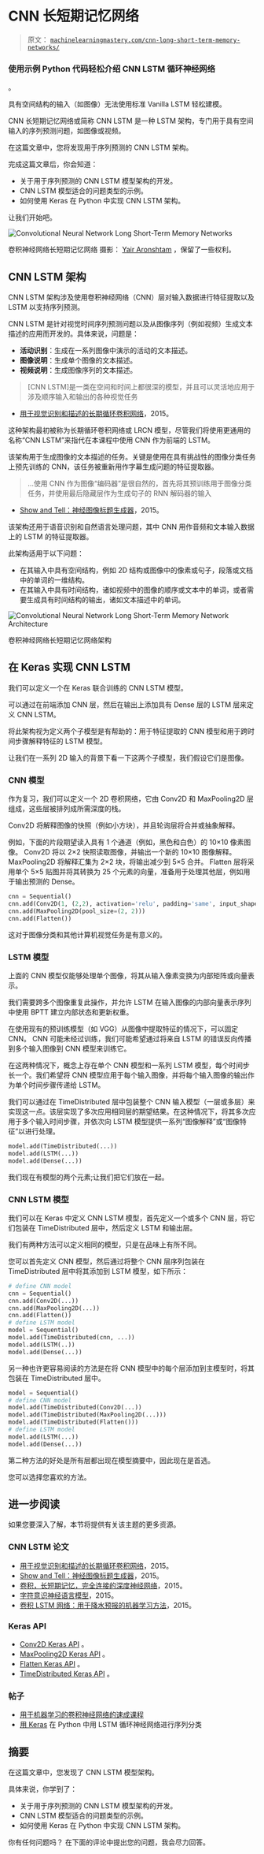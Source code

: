 # CNN 长短期记忆网络

> 原文： [`machinelearningmastery.com/cnn-long-short-term-memory-networks/`](https://machinelearningmastery.com/cnn-long-short-term-memory-networks/)

### 使用示例 Python 代码轻松介绍 CNN LSTM 循环神经网络
。

具有空间结构的输入（如图像）无法使用标准 Vanilla LSTM 轻松建模。

CNN 长短期记忆网络或简称 CNN LSTM 是一种 LSTM 架构，专门用于具有空间输入的序列预测问题，如图像或视频。

在这篇文章中，您将发现用于序列预测的 CNN LSTM 架构。

完成这篇文章后，你会知道：

*   关于用于序列预测的 CNN LSTM 模型架构的开发。
*   CNN LSTM 模型适合的问题类型的示例。
*   如何使用 Keras 在 Python 中实现 CNN LSTM 架构。

让我们开始吧。

![Convolutional Neural Network Long Short-Term Memory Networks](img/28aa9063f5dd83a2c8c2e7a9a66db246.jpg)

卷积神经网络长短期记忆网络
摄影： [Yair Aronshtam](https://www.flickr.com/photos/yairar/34484734116/) ，保留了一些权利。

## CNN LSTM 架构

CNN LSTM 架构涉及使用卷积神经网络（CNN）层对输入数据进行特征提取以及 LSTM 以支持序列预测。

CNN LSTM 是针对视觉时间序列预测问题以及从图像序列（例如视频）生成文本描述的应用而开发的。具体来说，问题是：

*   **活动识别**：生成在一系列图像中演示的活动的文本描述。
*   **图像说明**：生成单个图像的文本描述。
*   **视频说明**：生成图像序列的文本描述。

> [CNN LSTM]是一类在空间和时间上都很深的模型，并且可以灵活地应用于涉及顺序输入和输出的各种视觉任务

- [用于视觉识别和描述的长期循环卷积网络](https://arxiv.org/abs/1411.4389)，2015。

这种架构最初被称为长期循环卷积网络或 LRCN 模型，尽管我们将使用更通用的名称“CNN LSTM”来指代在本课程中使用 CNN 作为前端的 LSTM。

该架构用于生成图像的文本描述的任务。关键是使用在具有挑战性的图像分类任务上预先训练的 CNN，该任务被重新用作字幕生成问题的特征提取器。

> ...使用 CNN 作为图像“编码器”是很自然的，首先将其预训练用于图像分类任务，并使用最后隐藏层作为生成句子的 RNN 解码器的输入

- [Show and Tell：神经图像标题生成器](https://arxiv.org/abs/1411.4555)，2015。

该架构还用于语音识别和自然语言处理问题，其中 CNN 用作音频和文本输入数据上的 LSTM 的特征提取器。

此架构适用于以下问题：

*   在其输入中具有空间结构，例如 2D 结构或图像中的像素或句子，段落或文档中的单词的一维结构。
*   在其输入中具有时间结构，诸如视频中的图像的顺序或文本中的单词，或者需要生成具有时间结构的输出，诸如文本描述中的单词。

![Convolutional Neural Network Long Short-Term Memory Network Architecture](img/ae84a006384400ada510e876d69bc2a4.jpg)

卷积神经网络长短期记忆网络架构

## 在 Keras 实现 CNN LSTM

我们可以定义一个在 Keras 联合训练的 CNN LSTM 模型。

可以通过在前端添加 CNN 层，然后在输出上添加具有 Dense 层的 LSTM 层来定义 CNN LSTM。

将此架构视为定义两个子模型是有帮助的：用于特征提取的 CNN 模型和用于跨时间步骤解释特征的 LSTM 模型。

让我们在一系列 2D 输入的背景下看一下这两个子模型，我们假设它们是图像。

### CNN 模型

作为复习，我们可以定义一个 2D 卷积网络，它由 Conv2D 和 MaxPooling2D 层组成，这些层被排列成所需深度的栈。

Conv2D 将解释图像的快照（例如小方块），并且轮询层将合并或抽象解释。

例如，下面的片段期望读入具有 1 个通道（例如，黑色和白色）的 10×10 像素图像。 Conv2D 将以 2×2 快照读取图像，并输出一个新的 10×10 图像解释。 MaxPooling2D 将解释汇集为 2×2 块，将输出减少到 5×5 合并。 Flatten 层将采用单个 5×5 贴图并将其转换为 25 个元素的向量，准备用于处理其他层，例如用于输出预测的 Dense。

```py
cnn = Sequential()
cnn.add(Conv2D(1, (2,2), activation='relu', padding='same', input_shape=(10,10,1)))
cnn.add(MaxPooling2D(pool_size=(2, 2)))
cnn.add(Flatten())
```

这对于图像分类和其他计算机视觉任务是有意义的。

### LSTM 模型

上面的 CNN 模型仅能够处理单个图像，将其从输入像素变换为内部矩阵或向量表示。

我们需要跨多个图像重复此操作，并允许 LSTM 在输入图像的内部向量表示序列中使用 BPTT 建立内部状态和更新权重。

在使用现有的预训练模型（如 VGG）从图像中提取特征的情况下，可以固定 CNN。 CNN 可能未经过训练，我们可能希望通过将来自 LSTM 的错误反向传播到多个输入图像到 CNN 模型来训练它。

在这两种情况下，概念上存在单个 CNN 模型和一系列 LSTM 模型，每个时间步长一个。我们希望将 CNN 模型应用于每个输入图像，并将每个输入图像的输出作为单个时间步骤传递给 LSTM。

我们可以通过在 TimeDistributed 层中包装整个 CNN 输入模型（一层或多层）来实现这一点。该层实现了多次应用相同层的期望结果。在这种情况下，将其多次应用于多个输入时间步骤，并依次向 LSTM 模型提供一系列“图像解释”或“图像特征”以进行处理。

```py
model.add(TimeDistributed(...))
model.add(LSTM(...))
model.add(Dense(...))
```

我们现在有模型的两个元素;让我们把它们放在一起。

### CNN LSTM 模型

我们可以在 Keras 中定义 CNN LSTM 模型，首先定义一个或多个 CNN 层，将它们包装在 TimeDistributed 层中，然后定义 LSTM 和输出层。

我们有两种方法可以定义相同的模型，只是在品味上有所不同。

您可以首先定义 CNN 模型，然后通过将整个 CNN 层序列包装在 TimeDistributed 层中将其添加到 LSTM 模型，如下所示：

```py
# define CNN model
cnn = Sequential()
cnn.add(Conv2D(...))
cnn.add(MaxPooling2D(...))
cnn.add(Flatten())
# define LSTM model
model = Sequential()
model.add(TimeDistributed(cnn, ...))
model.add(LSTM(..))
model.add(Dense(...))
```

另一种也许更容易阅读的方法是在将 CNN 模型中的每个层添加到主模型时，将其包装在 TimeDistributed 层中。

```py
model = Sequential()
# define CNN model
model.add(TimeDistributed(Conv2D(...))
model.add(TimeDistributed(MaxPooling2D(...)))
model.add(TimeDistributed(Flatten()))
# define LSTM model
model.add(LSTM(...))
model.add(Dense(...))
```

第二种方法的好处是所有层都出现在模型摘要中，因此现在是首选。

您可以选择您喜欢的方法。

## 进一步阅读

如果您要深入了解，本节将提供有关该主题的更多资源。

### CNN LSTM 论文

*   [用于视觉识别和描述的长期循环卷积网络](https://arxiv.org/abs/1411.4389)，2015。
*   [Show and Tell：神经图像标题生成器](https://arxiv.org/abs/1411.4555)，2015。
*   [卷积，长短期记忆，完全连接的深度神经网络](https://static.googleusercontent.com/media/research.google.com/en//pubs/archive/43455.pdf)，2015。
*   [字符意识神经语言模型](https://arxiv.org/abs/1508.06615)，2015。
*   [卷积 LSTM 网络：用于降水预报的机器学习方法](https://arxiv.org/abs/1506.04214)，2015。

### Keras API

*   [Conv2D Keras API](https://keras.io/layers/convolutional/#conv2d) 。
*   [MaxPooling2D Keras API](https://keras.io/layers/pooling/#maxpooling2d) 。
*   [Flatten Keras API](https://keras.io/layers/core/#flatten) 。
*   [TimeDistributed Keras API](https://keras.io/layers/wrappers/#timedistributed) 。

### 帖子

*   [用于机器学习的卷积神经网络的速成课程](http://machinelearningmastery.com/crash-course-convolutional-neural-networks/)
*   [用 Keras](http://machinelearningmastery.com/sequence-classification-lstm-recurrent-neural-networks-python-keras/) 在 Python 中用 LSTM 循环神经网络进行序列分类

## 摘要

在这篇文章中，您发现了 CNN LSTM 模型架构。

具体来说，你学到了：

*   关于用于序列预测的 CNN LSTM 模型架构的开发。
*   CNN LSTM 模型适合的问题类型的示例。
*   如何使用 Keras 在 Python 中实现 CNN LSTM 架构。

你有任何问题吗？
在下面的评论中提出您的问题，我会尽力回答。